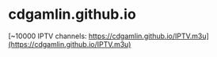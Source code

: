 # cdgamlin.github.io

[~10000 IPTV channels: https://cdgamlin.github.io/IPTV.m3u](https://cdgamlin.github.io/IPTV.m3u)
